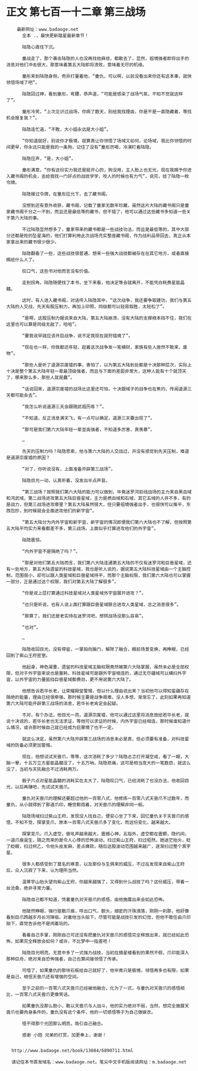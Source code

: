 # 正文 第七百一十二章 第三战场
        最新网址：www.badaoge.net
          全本 .，最快更新踏星最新章节！
      
          陆隐心直往下沉。
      
          童战走了，那个袭击陆隐的人也没再找他麻烦，都散去了，显然，祖境强者即将出手的消息对他们冲击很大，那意味着第五大陆即将溃败，意味着无尽的机缘。
      
          童彤来到陆隐身侧，奇异打量着他，“童仇，可以啊，以前没看出来你还有这本事，就快领悟场域了吧”。
      
          陆隐回过神，看到童彤，弯腰，恭声道，“可能是感染了战场气氛，不知不觉就这样了”。
      
          童彤冷笑，“上次见识过战场，你病了数天，别给我找理由，你是不是一直隐藏着，等找机会报复我？”。
      
          陆隐连忙道，“不敢，大小姐永远是大小姐”。
      
          “你知道就好，别说你才极境，就算真让你领悟了场域又如何，论场域，我比你领悟的时间更早，你永远只能是我的一条狗，记住了没有”童彤厉喝，冷漠盯着陆隐。
      
          陆隐应声，“是，大小姐”。
      
          童彤满意，“你有这份实力我还是挺开心的，狗没用，主人脸上也无光，现在我赐予你进入藏书阁的机会，去给我找一门好点的战技学学，咬人的时候也有力气”，说完，给了陆隐一枚令牌。
      
          陆隐接过令牌，在童彤应允下，去了藏书阁。
      
          没想到还有意外收获，藏书阁，记载了童家无数年珍藏，虽然这片大陆的藏书阁只是童家藏书阁千分之一不到，而且还是最低等的藏书，但不错了，他可以通过这些藏书多知道一些关于第六大陆的事。
      
          不过陆隐显然想多了，童家带来的藏书都是一些战技功法，而且是最低等的，其中大部分还都是抢的坠星海的，他们打算利用此次战场充实整座藏书阁，作为战利品带回去，真正从本家拿出来的藏书很少很少。
      
          陆隐翻看了一些，这些战技很普通，想来一些强大战技都被存在在其它地方，或者直接赐给什么人了。
      
          叹口气，这些书对他而言没有价值。
      
          走到拐角，陆隐随便找了本书，坐下来看，他决定等会就离开，不能凭白耗费星能晶髓。
      
          这时，有人进入藏书阁，对话传入陆隐耳中，“这次战争，我还要争取建功，我们与第五大陆的人交战，先天有股压制力，再加上印照，同级都可以轻易取胜，太轻松了”。
      
          “是啊，这股压制力据说来自大陆，第五大陆崩溃，没有大陆的支撑根本挡不住，我们在这里也可以算是同级无敌了，哈哈”。
      
          “要我说早就应该开启战争，说不定我现在就狩猎境了”。
      
          “现在也一样，你我都还年轻，趁着这次战争发一笔横财，家族有些人居然不敢来，废物”。
      
          “那些人是听了道源宗废墟的事，害怕了，以为第五大陆到处都是十决那种层次，实际上十决是整个第五大陆年轻一辈最顶级强者，而且与下面的差距非常大，这种人能有十个就顶天了，哪来那么多，那些人就是蠢”。
      
          “话说回来，道源宗废墟的战场比这里还可怕，十决跟域子的战争也在焦灼，传闻道源三天都可能会去”。
      
          “我怎么听说道源三天会跟随武祖历练？”。
      
          “不知道，反正消息满天飞，有一点可以确定，道源三天要出现了”。
      
          “那可是我们第六大陆年轻一辈至高强者，不知道多厉害，真羡慕”。
      
          …
      
          先天的压制力吗？陆隐思索，他与第六大陆的人交战过，并没有感觉到先天压制，难道是道源宗废墟的原因？
      
          “对了，你听说没有，上面准备开辟第三战场”。
      
          陆隐目光一动，认真听着，没发出半点声音。
      
          “第三战场？按照我们第六大陆的能力可以做到，毕竟迷罗河前线战场的主力来自黑血域和鸿武域，第二战场进攻第五大陆巨兽星域，主力是燃血域和石域，其它五域的人并不多，有的是战力，但第三战场进攻哪里？第五大陆虽然很大，但只要祖境强者出手，也很快可以推平，东西包抄，到时候就会全面进攻他们的新宇宙”。
      
          “第五大陆分为内外宇宙和新宇宙，新宇宙的情况即便我们第六大陆也不了解，但按照第五大陆平均实力来看都差不多，第三战场，上面似乎打算进攻他们的外宇宙”。
      
          陆隐震惊。
      
          “内外宇宙不是隔绝了吗？”。
      
          “那是对他们第五大陆而言，我们第六大陆连通第五大陆的不仅有迷罗河和巨兽星域，还有一处地方，第五大陆遗留的科技星域，我也是听人说的，据说第五大陆科技星域由一个主脑控制，范围很小，却可以跟人类星域和巨兽星域持平，而那个主脑权限，我们第六大陆也可以掌握一部分，正是通过这个权限，我们对第五大陆了解很多”。
      
          “你是说上层打算通过科技星域对人类星域外宇宙展开进攻？”。
      
          “也只是听说，也有人说上面打算跟巨兽星域联合进攻人类星域，总之消息很多”。
      
          “那算了，我们还是老实待在迷罗河吧，想转战场没那么容易”。
      
          “也对”。
      
          …
      
          陆隐收回目光，没有停留，一掌拍向脑门，解除了融合，眼前场景变换，再睁眼，已经回到了紫山王府密室。
      
          他起身，神色凝重，遗留的科技星域主脑权限竟然被第六大陆掌握，虽然未必是全部权限，但对于外宇宙来说也是噩耗，科技星域可是跟外宇宙相连的，通过无尽疆域可以横扫外宇宙，以外宇宙的力量抵挡巨兽星域都费劲，更不用说第六大陆了。
      
          他想告诉若华长老，让荣耀殿堂警惕，但以什么理由说出来？当初他可以得知蛮疆存在隔绝的能量，理由已经很牵强，那时候主要是战争艰难，没人多想，渐渐忘了，此刻如果再知道第六大陆可能开辟第三战场的消息，若华长老肯定会起疑。
      
          不对，有个办法，他目光一亮，道源宗废墟，他可以通过这里将消息放给若华长老，就说十决说的，若华长老也无法求证，等他可以求证的时候，内外宇宙已经相连，那时候谁知道什么情况，或许那时候自己就已经成为启蒙境了也不一定。
      
          就这么决定，虽然第六大陆开辟第三战场的消息未必是真，但必须要有准备，对科技星域的防备必须更加警惕。
      
          现在，他想试试天兽爪，等等，这次消耗了多少？陆隐忐忑打开凝空戒，看了一眼，大脑一晕，十五万立方星能晶髓没了，十五万呐，陆隐悲痛，这可是相当庞大的一笔数目，就这么没了，当初与天犼融合不过消耗两万。
      
          骰子六点对星能晶髓的消耗实在太大了，陆隐叹口气，已经消耗了也没办法，他收回目光，以后再赚吧，先试试天兽爪。
      
          童仇对天兽爪的理解还要超过他的一百零八式，他修炼一百零八式天兽爪不过数年，而童仇，从小就得到了那道爪印，睡觉都抱着，对天兽爪的理解非同一般。
      
          陆隐场域扫过紫山王府，发现没人找自己，便安心坐了下来，回忆童仇关于天兽爪的感悟，不知不觉，探掌变爪，原本一百零八式天兽爪多了变化，而这份变化，越来越大。
      
          探掌变爪，爪入虚空，兽吼声越来越大，震撼心神，五指外，虚空都在震颤，隐约间，一道爪痕诞生，随之而来的是令人心悸的恐怖波动，扫过紫山王府，扫过昭然，她迷茫抬头，眨了眨眼，扫过柯乙，令他头皮发麻，差点瘫软，随后这股波动范围越来越广，逐渐扫过整个真宇星。
      
          很多人都感受到了莫名的寒意，以及那份与生俱来的威压，不过在发现来自紫山王府后，众人沉寂了下来，认为理所当然。
      
          温蒂宇山抬头望向紫山王府，你越来越强了，又得到什么战技了吗？这份威压，带着一丝沧桑，绝非寻常力量。
      
          陆隐自己都不知道，凭着童仇对天兽爪的感悟，由他施展出来会如此恐怖。
      
          他陡然睁眼，强行驱散爪痕，呼出口气，额头，细密的汗珠滴落，刚刚一刹那，他好像看到巨爪跨越岁月长河降临，对着他当头拍下，尽管可能是战技引发的幻觉，但他不敢任由爪印拍下，直觉告诉他不是闹着玩的。
      
          看着自己手掌，刚刚自己可还没有把童仇对天兽爪的感悟完全释放出来，就已经如此恐怖，如果完全释放会如何？或许，不比梦中一指差吧！
      
          陆隐目光明亮，无意中多了一式强力战技，当初在摘星楼看到的果然不假，爪印能深入那种巨舟，绝对来自恐怖强者，自己也算间接领悟了传承。
      
          可惜了，如果童仇的那块石板给自己就好了，他毕竟只是极境，领悟再多也有限，如果是自己，相信天兽爪还有增强的空间。
      
          至于之前的一百零八式天兽爪已经被他融合，化为了一式，与童仇对天兽爪的感悟相比，一百零八式天兽爪更像笑话。
      
          如果童仇没那么胆小，敢以天兽爪与人战斗，他的实力绝对不弱，当然，想完全施展天兽爪也要肉身条件的，童仇没有这个条件，他的一切感悟等于为自己做嫁衣。
      
          怪不得那个光团那么明亮，吸引自己融合。
      
          感谢 小炮 兄弟的打赏，加更奉上，谢谢！
      
      
      http://www.badaoge.net/book/13084/6890711.html
      
      请记住本书首发域名：www.badaoge.net。笔尖中文手机版阅读网址：m.badaoge.net